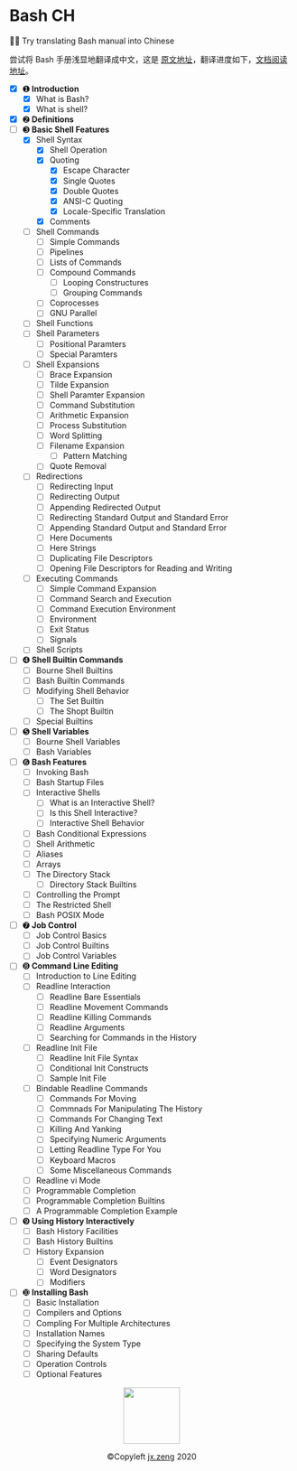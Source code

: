 # Bash CH
🙋‍♂️ Try translating Bash manual into Chinese

尝试将 Bash 手册浅显地翻译成中文，这是 [原文地址](https://www.gnu.org/software/bash/manual/bash.html)，翻译进度如下，[文档阅读地址](https://bash.myportable.fun)。

- [x] ➊ **Introduction**
    - [x] What is Bash?
    - [x] What is shell?
- [x] ➋ **Definitions**
- [ ] ➌ **Basic Shell Features**
    - [x] Shell Syntax
        - [x] Shell Operation
        - [x] Quoting
            - [x] Escape Character
            - [x] Single Quotes
            - [x] Double Quotes
            - [x] ANSI-C Quoting
            - [x] Locale-Specific Translation
        - [x] Comments
    - [ ] Shell Commands
        - [ ] Simple Commands
        - [ ] Pipelines
        - [ ] Lists of Commands
        - [ ] Compound Commands
            - [ ] Looping Constructures
            - [ ] Grouping Commands
        - [ ] Coprocesses
        - [ ] GNU Parallel
    - [ ] Shell Functions
    - [ ] Shell Parameters
        - [ ] Positional Paramters
        - [ ] Special Paramters
    - [ ] Shell Expansions
        - [ ] Brace Expansion
        - [ ] Tilde Expansion
        - [ ] Shell Paramter Expansion
        - [ ] Command Substitution
        - [ ] Arithmetic Expansion
        - [ ] Process Substitution
        - [ ] Word Splitting
        - [ ] Filename Expansion
            - [ ] Pattern Matching
        - [ ] Quote Removal
    - [ ] Redirections
        - [ ] Redirecting Input
        - [ ] Redirecting Output
        - [ ] Appending Redirected Output
        - [ ] Redirecting Standard Output and Standard Error
        - [ ] Appending Standard Output and Standard Error
        - [ ] Here Documents
        - [ ] Here Strings
        - [ ] Duplicating File Descriptors
        - [ ] Opening File Descriptors for Reading and Writing
    - [ ] Executing Commands
        - [ ] Simple Command Expansion
        - [ ] Command Search and Execution
        - [ ] Command Execution Environment
        - [ ] Environment
        - [ ] Exit Status
        - [ ] Signals
    - [ ] Shell Scripts
- [ ] ➍ **Shell Builtin Commands**
    - [ ] Bourne Shell Builtins
    - [ ] Bash Builtin Commands
    - [ ] Modifying Shell Behavior
        - [ ] The Set Builtin
        - [ ] The Shopt Builtin
    - [ ] Special Builtins
- [ ] ➎ **Shell Variables**
    - [ ] Bourne Shell Variables
    - [ ] Bash Variables
- [ ] ➏ **Bash Features**
    - [ ] Invoking Bash
    - [ ] Bash Startup Files
    - [ ] Interactive Shells
        - [ ] What is an Interactive Shell?
        - [ ] Is this Shell Interactive?
        - [ ] Interactive Shell Behavior
    - [ ] Bash Conditional Expressions
    - [ ] Shell Arithmetic
    - [ ] Aliases
    - [ ] Arrays
    - [ ] The Directory Stack
        - [ ] Directory Stack Builtins
    - [ ] Controlling the Prompt
    - [ ] The Restricted Shell
    - [ ] Bash POSIX Mode
- [ ] ➐ **Job Control**
    - [ ] Job Control Basics
    - [ ] Job Control Builtins
    - [ ] Job Control Variables
- [ ] ➑ **Command Line Editing**
    - [ ] Introduction to Line Editing
    - [ ] Readline Interaction
        - [ ] Readline Bare Essentials
        - [ ] Readline Movement Commands
        - [ ] Readline Killing Commands
        - [ ] Readline Arguments
        - [ ] Searching for Commands in the History
    - [ ] Readline Init File
        - [ ] Readline Init File Syntax
        - [ ] Conditional Init Constructs
        - [ ] Sample Init File
    - [ ] Bindable Readline Commands
        - [ ] Commands For Moving
        - [ ] Commnads For Manipulating The History
        - [ ] Commands For Changing Text
        - [ ] Killing And Yanking
        - [ ] Specifying Numeric Arguments
        - [ ] Letting Readline Type For You
        - [ ] Keyboard Macros
        - [ ] Some Miscellaneous Commands
    - [ ] Readline vi Mode
    - [ ] Programmable Completion
    - [ ] Programmable Completion Builtins
    - [ ] A Programmable Completion Example
- [ ] ➒ **Using History Interactively**
    - [ ] Bash History Facilities
    - [ ] Bash History Builtins
    - [ ] History Expansion
        - [ ] Event Designators
        - [ ] Word Designators
        - [ ] Modifiers
- [ ] ➓ **Installing Bash**
    - [ ] Basic Installation
    - [ ] Compilers and Options
    - [ ] Compling For Multiple Architectures
    - [ ] Installation Names
    - [ ] Specifying the System Type
    - [ ] Sharing Defaults
    - [ ] Operation Controls
    - [ ] Optional Features

<p align="center"><img height="100" src="https://i.loli.net/2020/06/21/kC6K237WbamvDiR.jpg"></p>
<p align="center">©Copyleft <a href="mailto:jx.zeng.xtu@gmail.com">jx.zeng</a> 2020</p>
